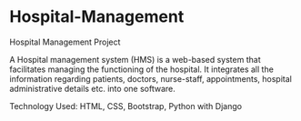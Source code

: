 # Hospital-Management
Hospital Management Project

A Hospital management system (HMS) is a web-based system that facilitates managing the functioning of the hospital. It integrates all the information regarding patients, doctors, nurse-staff, appointments, hospital administrative details etc. into one software.

Technology Used: HTML, CSS, Bootstrap, Python with Django
